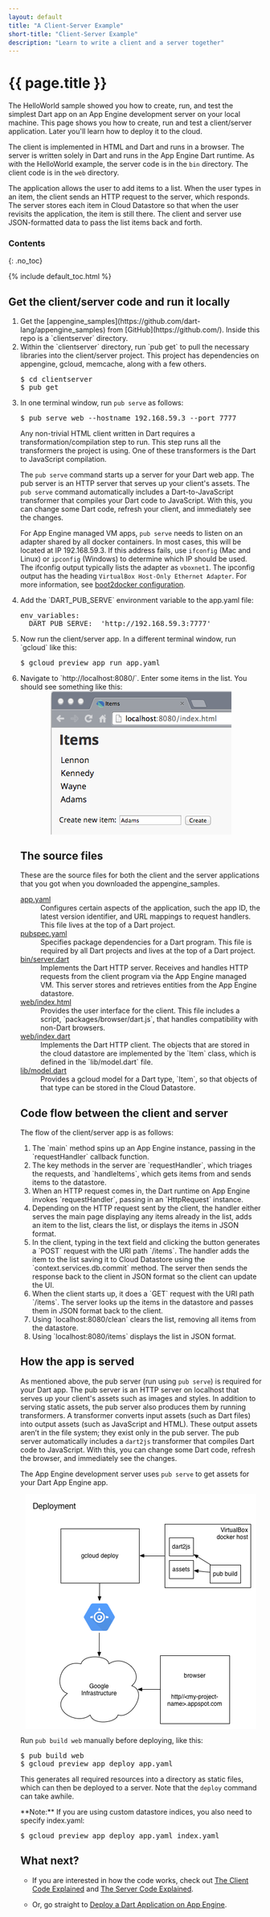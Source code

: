 ```yaml
---
layout: default
title: "A Client-Server Example"
short-title: "Client-Server Example"
description: "Learn to write a client and a server together"
---
```


# {{ page.title }} 

The HelloWorld sample showed you how to create, run, and test
the simplest Dart app on an App Engine development server
on your local machine.
This page shows you how to create, run and test
a client/server application.
Later you'll learn how to deploy it to the cloud.

The client is implemented in HTML and Dart and
runs in a browser.
The server is written solely in Dart and runs
in the App Engine Dart runtime.
As with the HelloWorld example,
the server code is in the `bin` directory.
The client code is in the `web` directory.

The application allows the user to add items to a list.
When the user types in an item, the client sends an
HTTP request to the server, which responds.
The server stores each item in Cloud Datastore so that when the
user revisits the application, the item is still there.
The client and server use JSON-formatted data
to pass the list items back and forth. 

### Contents
{: .no_toc}

{% include default_toc.html %}

## Get the client/server code and run it locally

<ol markdown="1">
  <li markdown="1">
  Get the
  [appengine_samples](https://github.com/dart-lang/appengine_samples)
  from [GitHub](https://github.com/).
  Inside this repo is a `clientserver` directory.
  </li>

  <li markdown="1">
  Within the `clientserver` directory,
  run `pub get` to pull the necessary libraries
  into the client/server project.
  This project has dependencies on appengine, gcloud, memcache,
  along with a few others.
<pre>
$ cd clientserver 
$ pub get
</pre>
  </li>

  <li markdown="1">

In one terminal window, run `pub serve` as follows:

<pre>
$ pub serve web --hostname 192.168.59.3 --port 7777
</pre>

Any non-trivial HTML client written in Dart requires a
transformation/compilation step to run.
This step runs all the transformers the project is using.
One of these transformers is the Dart to JavaScript compilation.

The `pub serve` command starts up a server
for your Dart web app.
The pub server is an HTTP server that serves up your client's assets.
The `pub serve` command automatically includes a Dart-to-JavaScript transformer
that compiles your Dart code to JavaScript.
With this, you can change some Dart code,
refresh your client, and immediately see the changes.

For App Engine managed VM apps, `pub serve` needs to listen on
an adapter shared by all docker containers.
In most cases, this will be located at IP 192.168.59.3.
If this address fails, use `ifconfig` (Mac and Linux) or
`ipconfig` (Windows) to determine which IP should be used.
The ifconfig output typically lists the adapter as `vboxnet1`.
The ipconfig output has the heading `VirtualBox Host-Only Ethernet Adapter`.
For more information, see
[boot2docker configuration](https://github.com/boot2docker/boot2docker-cli#configuration).
  </li>

  <li markdown="1">
Add the `DART_PUB_SERVE` environment variable to the app.yaml
file:

<pre>
env_variables:
  DART_PUB_SERVE:  'http://192.168.59.3:7777'
</pre>
  </li>

  <li markdown="1">
Now run the client/server app. 
In a different terminal window, run `gcloud` like this:

<pre>
$ gcloud preview app run app.yaml
</pre>

  <li markdown="1">
Navigate to `http://localhost:8080/`.
Enter some items in the list.
You should see something like this:

<img src="images/clientserverview.png" style="display:block;margin: 0 auto;">
  </li>

## The source files

These are the source files for both the client and the
server applications that you got when you downloaded the appengine_samples.

<dl markdown="1">
<dt>
<a href="https://github.com/dart-lang/appengine_samples/blob/master/clientserver/app.yaml">app.yaml</a>
</dt>
<dd markdown="1">
Configures certain aspects of the application,
such the app ID, the latest version identifier,
and URL mappings to request handlers.
This file lives at the top of a Dart project.
</dd>
<dt>
<a href="https://github.com/dart-lang/appengine_samples/blob/master/clientserver/pubspec.yaml">pubspec.yaml</a>
</dt>
<dd markdown="1">
Specifies package dependencies for a Dart program.
This file is required by all Dart projects
and lives at the top of a Dart project.
</dd>
<dt>
<a href="https://github.com/dart-lang/appengine_samples/blob/master/clientserver/bin/server.dart">bin/server.dart</a>
</dt>
<dd markdown="1">
Implements the Dart HTTP server.
Receives and handles HTTP requests from the client
program via the App Engine managed VM.
This server stores and retrieves entities from
the App Engine datastore.
</dd>
<dt>
<a href="https://github.com/dart-lang/appengine_samples/blob/master/clientserver/web/index.html">web/index.html</a>
</dt>
<dd markdown="1">
Provides the user interface for the client.
This file includes a script, `packages/browser/dart.js`, that
handles compatibility with non-Dart browsers.
</dd>
<dt>
<a href="https://github.com/dart-lang/appengine_samples/blob/master/clientserver/web/index.dart">web/index.dart</a>
</dt>
<dd markdown="1">
Implements the Dart HTTP client.
The objects that are stored in the cloud datastore
are implemented by the `Item` class,
which is defined in the `lib/model.dart` file.
</dd>
<dt>
<a href="https://github.com/dart-lang/appengine_samples/blob/master/clientserver/lib/model.dart">lib/model.dart</a>
</dt>
<dd markdown="1">
Provides a gcloud model for a Dart type,
`Item`, so that objects of that
type can be stored in the Cloud Datastore.
</dd>
</dl>

## Code flow between the client and server

The flow of the client/server app is as follows:

<ol markdown="1">
  <li markdown="1">
  The `main` method spins up an App Engine instance,
  passing in the `requestHandler` callback function.
  </li>

  <li markdown="1">
  The key methods in the server are `requestHandler`, which triages
  the requests, and `handleItems`, which gets items from and sends items
  to the datastore.
  </li>

  <li markdown="1">
  When an HTTP request comes in, the Dart runtime on App Engine invokes
  `requestHandler`, passing in an `HttpRequest` instance.
  </li>

  <li markdown="1">
  Depending on the HTTP request sent by the client,
  the handler either serves the main page displaying any items already in the list,
  adds an item to the list,
  clears the list,
  or displays the items in JSON format.
  </li>

  <li markdown="1">
  In the client, typing in the text field and clicking the button generates
  a `POST` request with the URI path `/items`.
  The handler adds the item to the list saving it to
  Cloud Datastore using the `context.services.db.commit` method.
  The server then sends the response back to the client in
  JSON format so the client can update the UI.
  </li>

  <li markdown="1">
  When the client starts up, it does a `GET` request with
  the URI path `/items`. The server looks up the items in the
  datastore and passes them in JSON format back to the client.
  </li>

  <li markdown="1">
  Using `localhost:8080/clean` clears the list, removing all items
  from the datastore.
  </li>

  <li markdown="1">
  Using `localhost:8080/items` displays the list in JSON format.
  </li>

</ol>

## How the app is served

As mentioned above, the pub server (run using `pub serve`) is required for your Dart app.
The pub server is an HTTP server on localhost that serves
up your client's assets such as images and styles.
In addition to serving static assets, the pub server also produces them
by running transformers.
A transformer converts input assets
(such as Dart files) into output assets (such as JavaScript and HTML).
These output assets aren’t in the file system;
they exist only in the pub server.
The pub server automatically includes a `dart2js` transformer that compiles
Dart code to JavaScript. With this, you can change some Dart code,
refresh the browser, and immediately see the changes.

The App Engine development server uses `pub serve` to get assets
for your Dart App Engine app.

<img src="images/deployment.png" style="display:block;margin: 0 auto;" alt="Interaction of various tools and systems during deployment">

Run `pub build web` manually before deploying, like this:

<pre>
$ pub build web
$ gcloud preview app deploy app.yaml
</pre>

This generates all required resources into a directory as static files,
which can then be deployed to a server.
Note that the `deploy` command can take awhile.

<aside class="alert alert-info" markdown="1">
**Note:**
If you are using custom datastore indices, you also need to specify index.yaml:
<pre>
$ gcloud preview app deploy app.yaml index.yaml
</pre>
</aside>

## What next?

* If you are interested in how the code works, check out
<a href="client-code.html">The Client Code Explained</a>
and
<a href="server-code.html">The Server Code Explained</a>.

* Or, go straight to
<a href="../deploy.html">Deploy a Dart Application on App Engine</a>.
